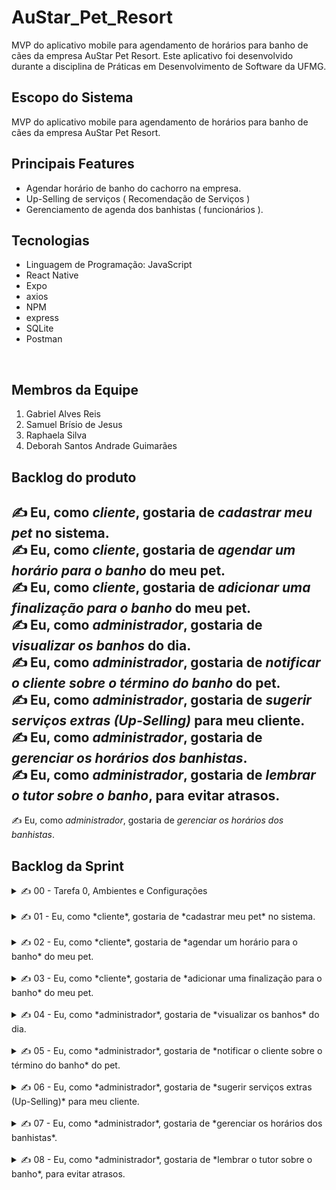 # AuStar_Pet_Resort
MVP do aplicativo mobile para agendamento de horários para banho de cães da empresa AuStar Pet Resort. Este aplicativo foi desenvolvido durante a disciplina de Práticas em Desenvolvimento de Software da UFMG.

## Escopo do Sistema
MVP do aplicativo mobile para agendamento de horários para banho de cães da empresa AuStar Pet Resort.

## Principais Features

- Agendar horário de banho do cachorro na empresa.
- Up-Selling de serviços ( Recomendação de Serviços )
- Gerenciamento de agenda dos banhistas ( funcionários ).

## Tecnologias
- Linguagem de Programação: JavaScript
- React Native
- Expo
- axios
- NPM
- express
- SQLite
- Postman


</div><br/>

## Membros da Equipe

1. Gabriel Alves Reis  
2. Samuel Brísio de Jesus
3. Raphaela Silva
4. Deborah Santos Andrade Guimarães

## Backlog do produto

 ✍️ Eu, como *cliente*, gostaria de *cadastrar meu pet* no sistema.
</br>
 ✍️ Eu, como *cliente*, gostaria de *agendar um horário para o banho* do meu pet.
</br>
 ✍️ Eu, como *cliente*, gostaria de *adicionar uma finalização para o banho* do meu pet.
</br>
 ✍️ Eu, como *administrador*, gostaria de *visualizar os banhos* do dia.
</br>
 ✍️ Eu, como *administrador*, gostaria de *notificar o cliente sobre o término do banho* do pet.
</br>
 ✍️ Eu, como *administrador*, gostaria de *sugerir serviços extras (Up-Selling)* para meu cliente.
</br>
 ✍️ Eu, como *administrador*, gostaria de *gerenciar os horários dos banhistas*.
</br>
 ✍️ Eu, como *administrador*, gostaria de *lembrar o tutor sobre o banho*, para evitar atrasos.
</br>
----
 ✍️ Eu, como *administrador*, gostaria de *gerenciar os horários dos banhistas*.
</br>


## Backlog da Sprint

<details>
    <summary>
        ✍️ 00 - Tarefa 0, Ambientes e Configurações
    </summary>

### Front

- Iniciar projeto React Native com Expo - ( Samuel )
- Organizar pastas do projeto - ( Gabriel Alves )
- Tela / componentes da tela "Dashboard Cliente" - ( Gabriel & Samuel )
### Back

- Iniciar projeto e dependências, i.e. *npm* install express - ( Rapha )
- Instalar e configurar SQLite. - ( Deborah )
- Organizar pastas do projeto - ( Rapha & Deborah )
</details>
</br>
<details>
    <summary>
        ✍️ 01 - Eu, como *cliente*, gostaria de *cadastrar meu pet* no sistema.
    </summary>

### Front

- Component "Select dropdown" - ( Gabriel )
- Component "Radio Button + text" - ( Samuel )
- Component "Botão Laranja" - ( Samuel )
- Component "Text Input" - ( Gabriel )
- Component "Title" - ( Samuel )
- Component "Footer" - ( Gabriel )
- Tela Cadastro - ( Gabriel & Samuel )
### Back
- Criar tabela pet - ( Deborah )
- Implementar Rota de cadastro - ( Raphaela )
</details>  
</br>
<details>
    <summary>
        ✍️ 02 - Eu, como *cliente*, gostaria de *agendar um horário para o banho* do meu pet.
    </summary>

### Front
- Component "Subtitle"
- Component "Border"
- Component "Botão de horário enable/disable"
- Configurar useContext - ( Gabriel & Samuel )
- Tela Agendar Banho 1 - ( Gabriel )
- Tela Agendar Banho 3 - ( Gabriel & Samuel )
- Tela Agendar Banho 4 - ( Samuel)
- Tela Agendar Banho 5 - ( Gabriel )
- Tela Agendar Banho 6 - ( Samuel )


### Back
- Implementar uma agenda no banco de dados (Deborah)
- Rota get para ler um espaço disponível da agenda (Deborah & Rapha)
- Implementar tabelas de preços para os serviços (Deborah)
- Rota para retornar valores (Rapha)
- Implementar uma classe de ordem de serviço no banco de dados (Deborah)
	Atributos:
Referência ao cadastro do pet
Nome do banhista
Dia
Horário
Finalizações
Referências para serviços extras (mostrar preços)
Preço total
Status (concluído ou não) 
</details>  
</br>

<details>
    <summary>
        ✍️ 03 - Eu, como *cliente*, gostaria de *adicionar uma finalização para o banho* do meu pet.
    </summary>

### Front
- Tela Agendar Banho 2 - ( Samuel)

</details>  
</br>

<details>
    <summary>
        ✍️ 04 - Eu, como *administrador*, gostaria de *visualizar os banhos* do dia.
</summary>

### Front
- Component “Service Ordem” - ( Gabriel )
- Component “Semana/Dia Enable/Disable” ( Samuel )
- Tela “Service Ordem” ( Samuel )
 
### Back
- Implementar lógica para buscar as ordens de serviço do dia (Rapha)
- Rota para retornar as ordens de serviço de um dia específico (Rapha)
</details>  
</br>

<details>
    <summary>
        ✍️ 05 - Eu, como *administrador*, gostaria de *notificar o cliente sobre o término do banho* do pet.
</summary>

### Front
- Pop-Up de Conclusão do Serviço

### Back
- Mandar notificações para os respectivos tutores usando a rota que retorna as ordens de serviço (Rapha)
- Rota de finalização de uma ordem de serviço (Deborah)
</details>  
</br>


<details>
    <summary>
        ✍️ 06 - Eu, como *administrador*, gostaria de *sugerir serviços extras (Up-Selling)* para meu cliente.
</summary>

### Front
- Conectar com a rota do backend - ( Samuel )


### Back
- Implementar uma tabela de dicas (Deborah)
- Escrever lógica condicional baseada na raça e na cor do pelo do cachorro para a sugestão de serviços (Rapha)
- Rota para retornar uma dica (Rapha)
</details>  
</br>


<details>
    <summary>
        ✍️ 07 - Eu, como *administrador*, gostaria de *gerenciar os horários dos banhistas*.
</summary>

### Front
- Component “Nome do Banhista dentro Agenda” - ( Gabriel )
- Tela Gerencia Agenda - (Gabriel)
- Tela Cadastro do Funcionário - ( Samuel )

### Back
- Implementar tabela dos banhistas cadastrados. (Deborah)
- Implementar lógica de disponibilidade baseada na duração de cada banho. (Deborah)
- Rota para inserir na agenda os banhistas disponíveis em cada dia. (Deborah)
</details>  
</br>


<details>
    <summary>    
 	✍️ 08 - Eu, como *administrador*, gostaria de *lembrar o tutor sobre o banho*, para evitar atrasos.
</br>

</summary>


### Back
- Mandar notificações para os respectivos tutores usando a rota que retorna as ordens de serviço (Rapha)

</details>  
</br>


